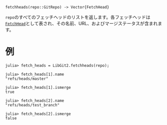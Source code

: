 ```
fetchheads(repo::GitRepo) -> Vector{FetchHead}
```

`repo`のすべてのフェッチヘッドのリストを返します。各フェッチヘッドは[`FetchHead`](@ref)として表され、その名前、URL、およびマージステータスが含まれます。

# 例

```julia-repl
julia> fetch_heads = LibGit2.fetchheads(repo);

julia> fetch_heads[1].name
"refs/heads/master"

julia> fetch_heads[1].ismerge
true

julia> fetch_heads[2].name
"refs/heads/test_branch"

julia> fetch_heads[2].ismerge
false
```
